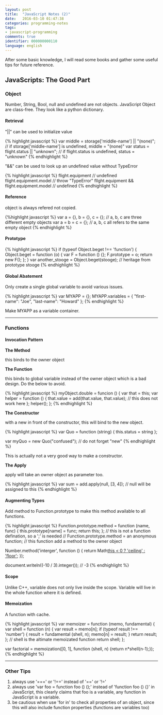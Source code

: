 ```yaml
---
layout: post
title:  "JavaScript Notes (2)"
date:   2016-03-10 01:47:38 
categories: programming-notes
tags: 
- javascript-programming
comments: true
identifier: 000000000110
language: english
---
```


After some basic knowledge, I will read some books and gather some useful tips for future reference. 

## JavaScripts: The Good Part


### Object

Number, String, Bool, null and undefined are not objects. JavaScript Object are class-free. They look like a python dictionary.

#### Retrieval

"||" can be used to initialize value

{% highlight javascript %}
var middle = storage['middle-name'] || "(none)";
// if storage['middle-name'] is undefined, middle = "(none)"
var status = flight.status || "unknown";
// if flight.status is undefined, status = "unknown"
{% endhighlight %}

"&&" can be used to look up an undefined value without TypeError

{% highlight javascript %}
flight.equipment                           // undefined
flight.equipment.model                     // throw "TypeError"
fllght.equipment && flight.equipment.model // undefined
{% endhighlight %}

#### Reference

object is always refered not copied.

{%highlight javascript %}
var a = {}, b = {}, c = {};   // a, b, c are three different empty objects
var a = b = c = {};           // a, b, c all refers to the same empty object
{% endhighlight %}

#### Prototype

{% highlight javascript %}
if (typeof Object.beget !== 'function') {
    Object.beget = function (o) {
        var F = function () {};
        F.prototype = o;
        return new F();
    };
}
var another_stooge = Object.beget(stooge);  // heritage from prototype stooge
{% endhighlight %}

#### Global Abatement

Only create a single global variable to avoid various issues.

{% highlight javascript %}
var MYAPP = {};
MYAPP.variables = {
    "first-name": "Joe",
    "last-name": "Howard"
};
{% endhighlight %}

Make MYAPP as a variable container.

---

### Functions

#### Invocation Pattern

**The Method**

this binds to the owner object

**The Function**

this binds to global variable instead of the owner object which is a bad design. Do the below to avoid.

{% highlight javascript %}
myObject.double = funcion () {
    var that = this;
    var helper = function () {
        that.value = add(that.value, that.value); // this does not work here
    };
    helper();
};
{% endhighlight %}

**The Constructor**

with a new in front of the constructor, this will bind to the new object.

{% highlight javascript %}
var Quo = function (string) {
    this.status = string
};

var myQuo = new Quo("confused"); // do not forget "new"
{% endhighlight %}

This is actually not a very good way to make a constructor.

**The Apply**

apply will take an owner object as parameter too.

{% highlight javascript %}
var sum = add.apply(null, [3, 4]); // null will be assigned to this
{% endhighlight %}

#### Augmenting Types

Add method to Function.prototype to make this method available to all functions.

{% highlight javascript %}
Function.prototype.method = function (name, func) {
    this.prototype[name] = func;
    return this;
}; // this is not a function defination, so a ';' is needed
// Function.prototype.method = an anonymous function;
// this function add a method to the owner object

Number.method('interger', function () {
    return Math[this < 0 ? 'ceiling' : 'floor'](this);
});

document.writeln((-10 / 3).integer()); // -3
{% endhighlight %}

#### Scope

Unlike C++, variable does not only live inside the scope. Variable will live in the whole function where it is defined.

#### Memoization

A function with cache.

{% highlight javascript %}
var memoizer = function (memo, fundamental) {
    var shell = function (n) {
         var result = memo[n];
         if (typeof result !== 'number') {
             result = fundamental (shell, n);
             memo[n] = result;
         }
         return result;
    };   // shell is the altimate memoizated function
    return shell;
};

var factorial = memoization([0, 1], function (shell, n) {return n*shell(n-1);});
{% endhighlight %}

---

### Other Tips

1. always use '===' or '!==' instead of '==' or '!='
2. always use 'var foo = function foo () ();' instead of 'function foo () {}' in JavaScript, this clearly claims that foo is a variable, any function in JavaScript is a variable.
3. be cautious when use 'for in' to check all properties of an object, since this will also include function properties (functions are variables too)
